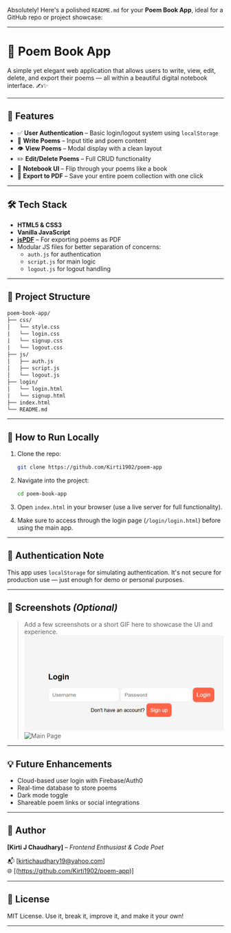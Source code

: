 Absolutely! Here's a polished `README.md` for your **Poem Book App**, ideal for a GitHub repo or project showcase:

---

# 📖 Poem Book App

A simple yet elegant web application that allows users to write, view, edit, delete, and export their poems — all within a beautiful digital notebook interface. ✍️✨

---

## 🚀 Features

- ✅ **User Authentication** – Basic login/logout system using `localStorage`
- 📝 **Write Poems** – Input title and poem content
- 👁️ **View Poems** – Modal display with a clean layout
- ✏️ **Edit/Delete Poems** – Full CRUD functionality
- 📖 **Notebook UI** – Flip through your poems like a book
- 📄 **Export to PDF** – Save your entire poem collection with one click

---

## 🛠️ Tech Stack

- **HTML5 & CSS3**
- **Vanilla JavaScript**
- **[jsPDF](https://github.com/parallax/jsPDF)** – For exporting poems as PDF
- Modular JS files for better separation of concerns:
  - `auth.js` for authentication
  - `script.js` for main logic
  - `logout.js` for logout handling

---

## 📂 Project Structure

```
poem-book-app/
├── css/
│   └── style.css
|   └── login.css
|   └── signup.css
|   └── logout.css
├── js/
│   ├── auth.js
│   ├── script.js
│   └── logout.js
├── login/
│   └── login.html
|   └── signup.html
├── index.html
└── README.md
```

---

## 🧪 How to Run Locally

1. Clone the repo:
   ```bash
   git clone https://github.com/Kirti1902/poem-app
   ```

2. Navigate into the project:
   ```bash
   cd poem-book-app
   ```

3. Open `index.html` in your browser (use a live server for full functionality).

4. Make sure to access through the login page (`/login/login.html`) before using the main app.

---

## 🔐 Authentication Note

This app uses `localStorage` for simulating authentication. It's not secure for production use — just enough for demo or personal purposes.

---

## 📸 Screenshots *(Optional)*

> Add a few screenshots or a short GIF here to showcase the UI and experience.
![Login Page](image.png)
![Main Page](image-1.png)
---

## 💡 Future Enhancements

- Cloud-based user login with Firebase/Auth0
- Real-time database to store poems
- Dark mode toggle
- Shareable poem links or social integrations

---

## 👤 Author

**[Kirti J Chaudhary]** – *Frontend Enthusiast & Code Poet*

📬 [kirtichaudhary19@yahoo.com]  
🌐 [(https://github.com/Kirti1902/poem-app)]

---

## 📃 License

MIT License. Use it, break it, improve it, and make it your own!

---